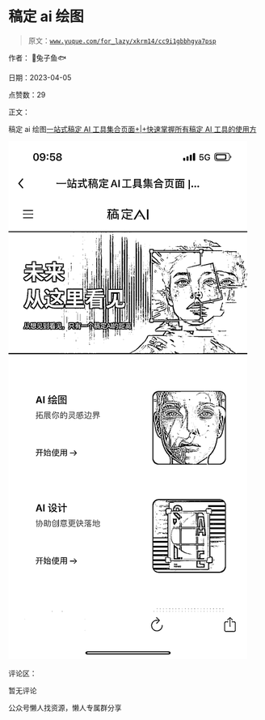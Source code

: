 # 稿定 ai 绘图

> 原文：[`www.yuque.com/for_lazy/xkrm14/cc9i1gbbhgya7psp`](https://www.yuque.com/for_lazy/xkrm14/cc9i1gbbhgya7psp)

作者： 🐰兔子鱼🐟

日期：2023-04-05

点赞数：29

正文：

稿定 ai 绘图[一站式稿定 AI 工具集合页面+|+快速掌握所有稿定 AI 工具的使用方](https://www.gaoding.com/ai/intro)

![](img/e8a8d537ab1be135ad21ed41a48c6e3f.png)

评论区：

暂无评论

公众号懒人找资源，懒人专属群分享

